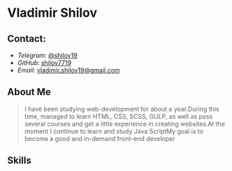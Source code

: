 # Vladimir Shilov

## Contact:

- _Telegram_: [@shilov19](https://t.me/shilov19/)
- _GitHub_: [shilov7719](https://github.com/shilov7719/)
- _Email_: vladimir.shilov19@gmail.com
  <br>

## About Me

> I have been studying web-development for about a year.During this time, managed to learn HTML, CSS, SCSS, GULP, as well as pass several courses and get a little experience in creating websites.At the moment I continue to learn and study Java ScriptMy goal is to become a good and in-demand front-end developer

## Skills
